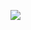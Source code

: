 ![](http://www.plantuml.com/plantuml/proxy?cache=no&src=https://raw.githubusercontent.com/oleksandrblazhko/nai205-guda/laboratory-work-7/2-SoftwareDesign/2.7-PlantUML/UML-Activity.puml)
